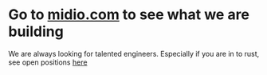 # Go to [midio.com](http://midio.com) to see what we are building

We are always looking for talented engineers. Especially if you are in to rust, see open positions [here](https://midio.com/jobs.html)
